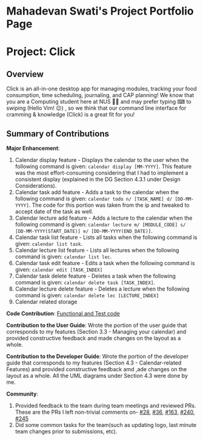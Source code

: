 # Mahadevan Swati's Project Portfolio Page

# Project: Click

## Overview

Click is an all-in-one desktop app for managing modules, tracking your food consumption, time scheduling, journaling, and CAP planning!
We know that you are a Computing student here at NUS 👨‍🎓 and may prefer typing ⌨ to swiping (Hello Vim! 😉)
, so we think that our command line interface for cramming & knowledge (Click) is a great fit for you!

## Summary of Contributions

**Major Enhancement**:
1. Calendar display feature - Displays the calendar to the user when the following command is given: `calendar display [MM-YYYY]`. This feature was the most effort-consuming considering that I had to implement a consistent display (explained in the DG Section 4.3.1 under Design Considerations). 
2. Calendar task add feature - Adds a task to the calendar when the following command is given: `calendar todo n/ [TASK_NAME] d/ [DD-MM-YYYY]`. The code for this portion was taken from the ip and tweaked to accept date of the task as well.
3. Calendar lecture add feature - Adds a lecture to the calendar when the following command is given: `calendar lecture m/ [MODULE_CODE] s/ [DD-MM-YYYY(START_DATE)] e/ [DD-MM-YYYY(END_DATE)]`.
4. Calendar task list feature - Lists all tasks when the following command is given: `calendar list task`.
5. Calendar lecture list feature - Lists all lectures when the following command is given: `calendar list lec`.
6. Calendar task edit feature - Edits a task when the following command is given: `calendar edit [TASK_INDEX]`
7. Calendar task delete feature - Deletes a task when the following command is given: `calendar delete task [TASK_INDEX]`.
8. Calendar lecture delete feature - Deletes a lecture when the following command is given: `calendar delete lec [LECTURE_INDEX]`
9. Calendar related storage

**Code Contribution**: [Functional and Test code](https://nus-cs2113-ay2122s1.github.io/tp-dashboard/?search=&sort=groupTitle&sortWithin=title&since=2021-09-25&timeframe=commit&mergegroup=&groupSelect=groupByRepos&breakdown=false)

**Contribution to the User Guide**: Wrote the portion of the user guide that corresponds to my features (Section 3.3 - Managing your calendar) and provided constructive feedback and made changes on the layout as a whole. 

**Contribution to the Developer Guide**: Wrote the portion of the developer guide that corresponds to my features (Section 4.3 - Calendar-related Features) and provided constructive feedback amd ,ade changes on the layout as a whole. All the UML diagrams under Section 4.3 were done by me.

**Community**:
1. Provided feedback to the team during team meetings and reviewed PRs. These are the PRs I left non-trivial comments on- [#28](https://github.com/AY2122S1-CS2113T-T09-4/tp/pull/28), [#36](https://github.com/AY2122S1-CS2113T-T09-4/tp/pull/36), [#163](https://github.com/AY2122S1-CS2113T-T09-4/tp/pull/163), [#240](https://github.com/AY2122S1-CS2113T-T09-4/tp/pull/240), [#245](https://github.com/AY2122S1-CS2113T-T09-4/tp/pull/245)
2. Did some common tasks for the team(such as updating logo, last minute team changes prior to submissions, etc).

